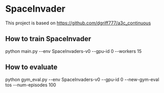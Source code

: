 # SpaceInvader

This project is based on https://github.com/dgriff777/a3c_continuous

## How to train SpaceInvader
python main.py --env SpaceInvaders-v0 --gpu-id 0 --workers 15

## How to evaluate
python gym_eval.py --env SpaceInvaders-v0 --gpu-id 0 --new-gym-eval tos --num-episodes 100
